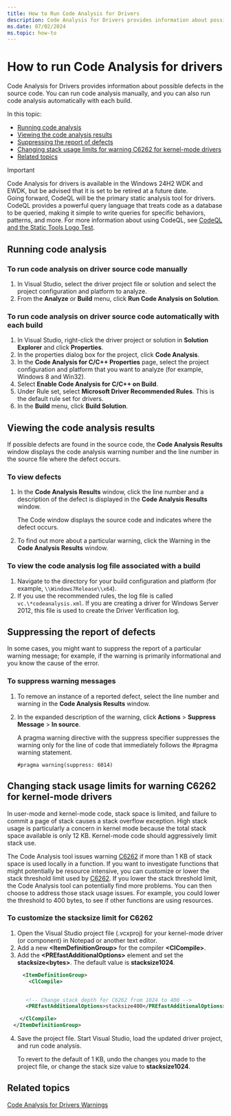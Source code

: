 ```yaml
---
title: How to Run Code Analysis for Drivers
description: Code Analysis for Drivers provides information about possible defects in the source code. You can run code analysis manually, and you can also run code analysis automatically with each build.
ms.date: 07/02/2024
ms.topic: how-to
---
```


# How to run Code Analysis for drivers

Code Analysis for Drivers provides information about possible defects in the source code. You can run code analysis manually, and you can also run code analysis automatically with each build.

In this topic:

* [Running code analysis](#running-code-analysis)
* [Viewing the code analysis results](#viewing-the-code-analysis-results)
* [Suppressing the report of defects](#suppressing-the-report-of-defects)
* [Changing stack usage limits for warning C6262 for kernel-mode drivers](#changing-stack-usage-limits-for-warning-c6262-for-kernel-mode-drivers)
* [Related topics](#related-topics)

> [!IMPORTANT]
> Code Analysis for drivers is available in the Windows 24H2 WDK and EWDK, but be advised that it is set to be retired at a future date. <br>
> Going forward, CodeQL will be the primary static analysis tool for drivers. CodeQL provides a powerful query language that treats code as a database to be queried, making it simple to write queries for specific behaviors, patterns, and more.
> For more information about using CodeQL, see [CodeQL and the Static Tools Logo Test](static-tools-and-codeql.md).

## Running code analysis

### To run code analysis on driver source code manually

1. In Visual Studio, select the driver project file or solution and select the project configuration and platform to analyze.
2. From the **Analyze** or **Build** menu, click **Run Code Analysis on Solution**.

### To run code analysis on driver source code automatically with each build

1. In Visual Studio, right-click the driver project or solution in **Solution Explorer** and click **Properties**.
2. In the properties dialog box for the project, click **Code Analysis**.
3. In the **Code Analysis for C/C++ Properties** page, select the project configuration and platform that you want to analyze (for example, Windows 8 and Win32).
4. Select **Enable Code Analysis for C/C++ on Build**.
5. Under Rule set, select **Microsoft Driver Recommended Rules**. This is the default rule set for drivers.
6. In the **Build** menu, click **Build Solution**.

## Viewing the code analysis results

If possible defects are found in the source code, the **Code Analysis Results** window displays the code analysis warning number and the line number in the source file where the defect occurs.

### To view defects

1. In the **Code Analysis Results** window, click the line number and a description of the defect is displayed in the **Code Analysis Results** window.

   The Code window displays the source code and indicates where the defect occurs.

2. To find out more about a particular warning, click the Warning in the **Code Analysis Results** window.

### To view the code analysis log file associated with a build

1. Navigate to the directory for your build configuration and platform (for example, `\\Windows7Release\\x64`).
2. If you use the recommended rules, the log file is called `vc.\*codeanalysis.xml`. If you are creating a driver for Windows Server 2012, this file is used to create the Driver Verification log.

## Suppressing the report of defects

In some cases, you might want to suppress the report of a particular warning message; for example, if the warning is primarily informational and you know the cause of the error.

### To suppress warning messages

1. To remove an instance of a reported defect, select the line number and warning in the **Code Analysis Results** window.
2. In the expanded description of the warning, click **Actions** &gt; **Suppress Message** &gt; **In source**.

   A pragma warning directive with the suppress specifier suppresses the warning only for the line of code that immediately follows the \#pragma warning statement.

    ```command
    #pragma warning(suppress: 6014)
    ```

## Changing stack usage limits for warning C6262 for kernel-mode drivers

In user-mode and kernel-mode code, stack space is limited, and failure to commit a page of stack causes a stack overflow exception. High stack usage is particularly a concern in kernel mode because the total stack space available is only 12 KB. Kernel-mode code should aggressively limit stack use.

The Code Analysis tool issues warning [C6262](/cpp/code-quality/c6262) if more than 1 KB of stack space is used locally in a function. If you want to investigate functions that might potentially be resource intensive, you can customize or lower the stack threshold limit used by [C6262](/cpp/code-quality/c6262). If you lower the stack threshold limit, the Code Analysis tool can potentially find more problems. You can then choose to address those stack usage issues. For example, you could lower the threshold to 400 bytes, to see if other functions are using resources.

### To customize the stacksize limit for C6262

1. Open the Visual Studio project file (.vcxproj) for your kernel-mode driver (or component) in Notepad or another text editor.
2. Add a new **\<ItemDefinitionGroup\>** for the compiler **\<ClCompile\>**.
3. Add the **\<PREfastAdditionalOptions\>** element and set the **stacksize\<bytes\>**. The default value is **stacksize1024**.

```XML
     <ItemDefinitionGroup>
       <ClCompile>


      <!-- Change stack depth for C6262 from 1024 to 400 -->
      <PREfastAdditionalOptions>stacksize400</PREfastAdditionalOptions>

    </ClCompile>
  </ItemDefinitionGroup>
```

4. Save the project file. Start Visual Studio, load the updated driver project, and run code analysis.

   To revert to the default of 1 KB, undo the changes you made to the project file, or change the stack size value to **stacksize1024**.

## Related topics

[Code Analysis for Drivers Warnings](prefast-for-drivers-warnings.md)
